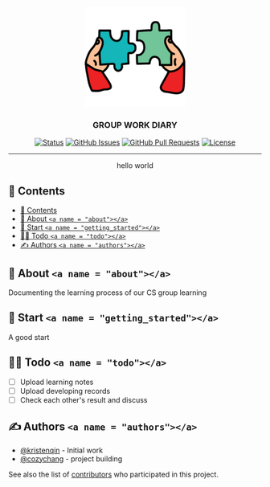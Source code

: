 <p align="center">
  <a href="" rel="noopener">
 <img width=200px height=200px src="solving.png" alt="logo"></a>
</p>

<h3 align="center">GROUP WORK DIARY</h3>

<div align="center">

[![Status](https://img.shields.io/badge/status-active-success.svg)]()
[![GitHub Issues](https://img.shields.io/github/issues/kristenqin/group_practice.svg)](https://github.com/kristenqin/group_practice/issues)
[![GitHub Pull Requests](https://img.shields.io/github/issues-pr/kristenqin/group_practice.svg)](https://github.com/kristenqin/group_practice/pulls)
[![License](https://img.shields.io/badge/license-MIT-blue.svg)](/LICENSE)

</div>

---

<p align="center"> hello world
    <br> 
</p>

## 📝 Contents

- [📝 Contents](#-contents)
- [🧐 About `<a name = "about"></a>`](#-about-a-name--abouta)
- [🏁 Start `<a name = "getting_started"></a>`](#-start-a-name--getting_starteda)
- [🐱‍👤 Todo `<a name = "todo"></a>`](#-todo-a-name--todoa)
- [✍️ Authors `<a name = "authors"></a>`](#️-authors-a-name--authorsa)

## 🧐 About `<a name = "about"></a>`

Documenting the learning process of our CS group learning

## 🏁 Start `<a name = "getting_started"></a>`

A good start

## 🐱‍👤 Todo `<a name = "todo"></a>`

- [ ] Upload learning notes
- [ ] Upload developing records
- [ ] Check each other's result and discuss

## ✍️ Authors `<a name = "authors"></a>`

- [@kristenqin](https://github.com/kristenqin) - Initial work
- [@cozychang](https://github.com/cozychang) - project building

See also the list of [contributors](https://github.com/kristenqin/group_practice/contributors) who participated in this project.
